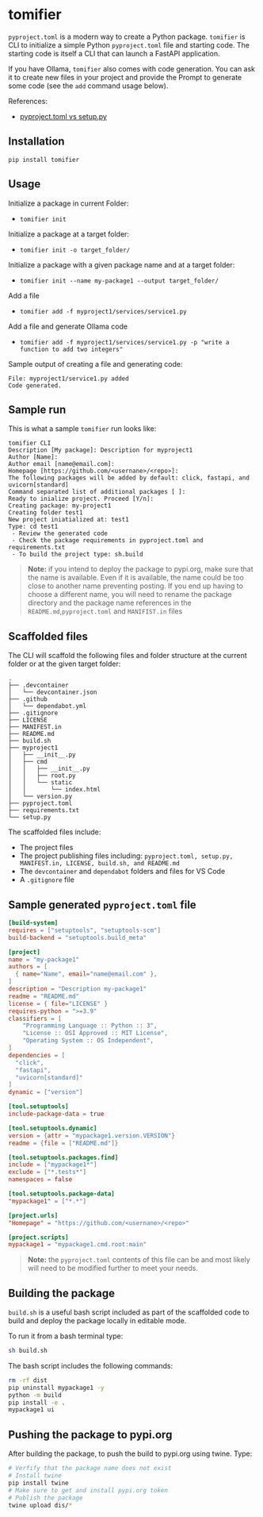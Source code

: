 # tomifier

`pyproject.toml` is a modern way to create a Python package. `tomifier` is CLI to initialize a simple Python `pyproject.toml` file and starting code. The starting code is itself a CLI that can launch a FastAPI application. 

If you have Ollama, `tomifier` also comes with code generation. You can ask it to create new files in your project and provide the Prompt to generate some code (see the `add` command usage below).

References:
- [pyproject.toml vs setup.py](https://packaging.python.org/en/latest/guides/modernize-setup-py-project/)

## Installation

`pip install tomifier`

## Usage

Initialize a package in current Folder:
- `tomifier init`

Initialize a package at a target folder: 
- `tomifier init -o target_folder/`

Initialize a package with a given package name and at a target folder: 
- `tomifier init --name my-package1 --output target_folder/`

Add a file
- `tomifier add -f myproject1/services/service1.py`

Add a file and generate Ollama code
- `tomifier add -f myproject1/services/service1.py -p "write a function to add two integers"`

Sample output of creating a file and generating code:

```text
File: myproject1/service1.py added
Code generated.
```

## Sample run

This is what a sample `tomifier` run looks like:


```text
tomifier CLI
Description [My package]: Description for myproject1
Author [Name]: 
Author email [name@email.com]: 
Homepage [https://github.com/<usernane>/<repo>]: 
The following packages will be added by default: click, fastapi, and uvicorn[standard]
Command separated list of additional packages [ ]: 
Ready to inialize project. Proceed [Y/n]: 
Creating package: my-project1
Creating folder test1
New project iniatialized at: test1
Type: cd test1
 - Review the generated code
 - Check the package requirements in pyproject.toml and requirements.txt
 - To build the project type: sh.build
```

> **Note:** if you intend to deploy the package to pypi.org, make sure that the name is available. Even if it is available, the name could be too close to another name preventing posting. If you end up having to choose a different name, you will need to rename the package directory and the package name references in the `README.md`,`pyproject.toml` and `MANIFIST.in` files

## Scaffolded files

The CLI will scaffold the following files and folder structure at the current folder or at the given target folder:

```text
.
├── .devcontainer
│   └── devcontainer.json
├── .github
│   └── dependabot.yml
├── .gitignore
├── LICENSE
├── MANIFEST.in
├── README.md
├── build.sh
├── myproject1
│   ├── __init__.py
│   ├── cmd
│   │   ├── __init__.py
│   │   ├── root.py
│   │   └── static
│   │       └── index.html
│   └── version.py
├── pyproject.toml
├── requirements.txt
└── setup.py
```

The scaffolded files include:
- The project files
- The project publishing files including: `pyproject.toml, setup.py, MANIFEST.in, LICENSE, build.sh, and README.md`
- The `devcontainer` and `dependabot` folders and files for VS Code
- A `.gitignore` file

## Sample generated `pyproject.toml` file

```toml
[build-system]
requires = ["setuptools", "setuptools-scm"]
build-backend = "setuptools.build_meta"

[project]
name = "my-package1"
authors = [
  { name="Name", email="name@email.com" },
]
description = "Description my-package1"
readme = "README.md"
license = { file="LICENSE" }
requires-python = ">=3.9"
classifiers = [
    "Programming Language :: Python :: 3",
    "License :: OSI Approved :: MIT License",
    "Operating System :: OS Independent",
]
dependencies = [
  "click",
  "fastapi",
  "uvicorn[standard]"
]
dynamic = ["version"]

[tool.setuptools]
include-package-data = true

[tool.setuptools.dynamic]
version = {attr = "mypackage1.version.VERSION"}
readme = {file = ["README.md"]}

[tool.setuptools.packages.find]
include = ["mypackage1*"]
exclude = ["*.tests*"]
namespaces = false

[tool.setuptools.package-data]
"mypackage1" = ["*.*"]

[project.urls]
"Homepage" = "https://github.com/<usernane>/<repo>"

[project.scripts]
mypackage1 = "mypackage1.cmd.root:main"
```

> **Note:** the `pyproject.toml` contents of this file can be and most likely will need to be modified further to meet your needs.

## Building the package

`build.sh` is a useful bash script included as part of the scaffolded code to build and deploy the package locally in editable mode. 

To run it from a bash terminal type: 

```bash
sh build.sh
```

The bash script includes the following commands:

```bash
rm -rf dist
pip uninstall mypackage1 -y
python -m build
pip install -e .
mypackage1 ui
```

## Pushing the package to pypi.org

After building the package, to push the build to pypi.org using twine. Type: 

```bash
# Verfify that the package name does not exist
# Install twine
pip install twine
# Make sure to get and install pypi.org token
# Publish the package
twine upload dis/*
```

